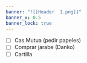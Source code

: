 ```yaml
---
banner: "![[Header  1.png]]"
banner_x: 0.5
banner_lock: true
---
```


- [ ] Cas Mutua (pedir papeles) 
- [ ] Comprar jarabe (Danko)
- [ ] Cartilla